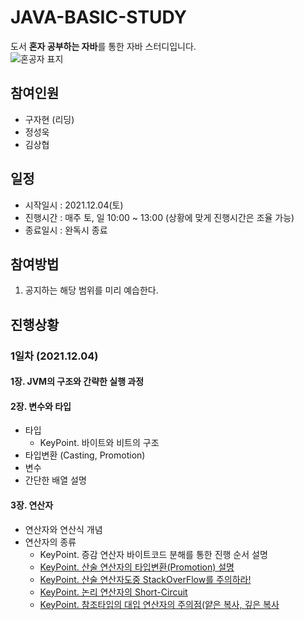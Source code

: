 # JAVA-BASIC-STUDY
도서 **혼자 공부하는 자바**를 통한 자바 스터디입니다.  
![혼공자 표지](https://user-images.githubusercontent.com/94362613/144710845-1b21fc0b-dbe0-4449-b39c-8472ca199809.jpg)


## 참여인원
* 구자현 (리딩)
* 정성욱
* 김상협

## 일정
* 시작일시 : 2021.12.04(토)
* 진행시간 : 매주 토, 일 10:00 ~ 13:00 (상황에 맞게 진행시간은 조율 가능)  
* 종료일시 : 완독시 종료


## 참여방법
1. 공지하는 해당 범위를 미리 예습한다.

## 진행상황
### 1일차 (2021.12.04)

#### 1장. JVM의 구조와 간략한 실행 과정

#### 2장. 변수와 타입
* 타입
  * KeyPoint. 바이트와 비트의 구조
* 타입변환 (Casting, Promotion)
* 변수
* 간단한 배열 설명

#### 3장. 연산자
* 연산자와 연산식 개념
* 연산자의 종류
   * KeyPoint. 증감 연산자 바이트코드 분해를 통한 진행 순서 설명
   * [KeyPoint. 산술 연산자의 타입변환(Promotion) 설명](https://github.com/9JaHyun/JAVA-BASIC-STUDY/blob/main/CH3/readme.md#%EC%97%B0%EC%82%B0-%EC%A4%91-%ED%83%80%EC%9E%85-%EC%8A%B9%EA%B2%A9)
   * [KeyPoint. 산술 연산자도중 StackOverFlow를 주의하라!](https://github.com/9JaHyun/JAVA-BASIC-STUDY/blob/main/CH3/readme.md#%EC%82%B0%EC%88%A0%EC%97%B0%EC%82%B0%EC%9E%90-%EC%A4%91-%EC%A3%BC%EC%9D%98%EC%82%AC%ED%95%AD-overflow)
   * [KeyPoint. 논리 연산자의 Short-Circuit](https://github.com/9JaHyun/JAVA-BASIC-STUDY/blob/main/CH3/readme.md#%EC%99%80--%EC%99%80--%EC%B0%A8%EC%9D%B4)
   * [KeyPoint. 참조타입의 대입 연산자의 주의점(얕은 복사, 깊은 복사](https://github.com/9JaHyun/JAVA-BASIC-STUDY/blob/main/CH3/readme.md#%EC%A3%BC%EC%9D%98%EC%82%AC%ED%95%AD)


